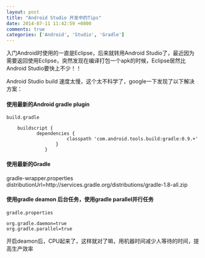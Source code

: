 ```yaml
---
layout: post
title: "Android Studio 开发中的Tips"
date: 2014-07-11 11:42:59 +0800
comments: true
categories: ['Android', 'Studio', 'Gradle']
---
```


入门Android时使用的一直是Eclipse，后来就转用Android Studio了，最近因为需要返回使用Eclipse，突然发现在编译打包一个apk的时候，Eclipse居然比Android Studio要快上不少！！

Android Studio build 速度太慢，这个太不科学了，google一下发现了以下解决方案：


#### 使用最新的Android gradle plugin

	build.gradle

    	buildscript {
    	       dependencies {
    	                  classpath 'com.android.tools.build:gradle:0.9.+'       
    	              }    
    	          }
  
#### 使用最新的Gradle

gradle-wrapper.properties
distributionUrl=http\://services.gradle.org/distributions/gradle-1.8-all.zip

#### 使用gradle deamon 后台任务，使用gradle parallel并行任务

	gradle.properties

    org.gradle.daemon=true    
    org.gradle.parallel=true

开启deamon后，CPU起来了，这样就对了嘛，用机器时间减少人等待的时间，提高生产效率